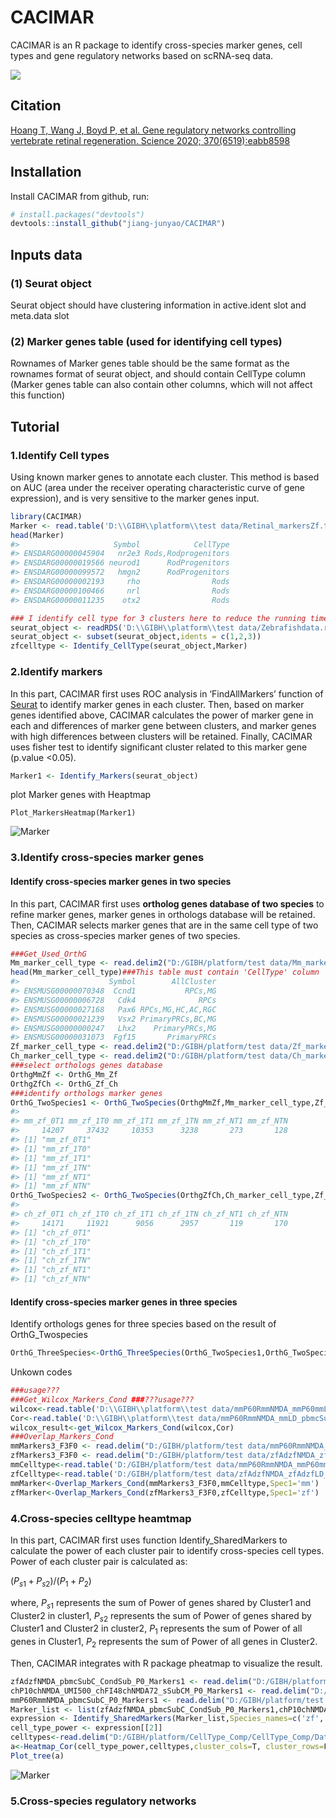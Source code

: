 
<!-- README.md is generated from README.Rmd. Please edit that file -->

# CACIMAR

<!-- badges: start -->
<!-- badges: end -->

CACIMAR is an R package to identify cross-species marker genes, cell
types and gene regulatory networks based on scRNA-seq data.

![](Readme%20figure/Workflow.png)

## Citation

[Hoang T, Wang J, Boyd P, et al. Gene regulatory networks controlling
vertebrate retinal regeneration. Science 2020;
370(6519):eabb8598](https://www.science.org/doi/10.1126/science.abb8598)

## Installation

Install CACIMAR from github, run:

``` r
# install.packages("devtools")
devtools::install_github("jiang-junyao/CACIMAR")
```

## Inputs data

### (1) Seurat object

Seurat object should have clustering information in active.ident slot
and meta.data slot

### (2) Marker genes table (used for identifying cell types)

Rownames of Marker genes table should be the same format as the rownames
format of seurat object, and should contain CellType column (Marker
genes table can also contain other columns, which will not affect this
function)

## Tutorial

### 1.Identify Cell types

Using known marker genes to annotate each cluster. This method is based
on AUC (area under the receiver operating characteristic curve of gene
expression), and is very sensitive to the marker genes input.

``` r
library(CACIMAR)
Marker <- read.table('D:\\GIBH\\platform\\test data/Retinal_markersZf.txt',header = T)
head(Marker)
#>                     Symbol            CellType
#> ENSDARG00000045904   nr2e3 Rods,Rodprogenitors
#> ENSDARG00000019566 neurod1      RodProgenitors
#> ENSDARG00000099572   hmgn2      RodProgenitors
#> ENSDARG00000002193     rho                Rods
#> ENSDARG00000100466     nrl                Rods
#> ENSDARG00000011235    otx2                Rods
```

``` r
### I identify cell type for 3 clusters here to reduce the running time
seurat_object <- readRDS('D:\\GIBH\\platform\\test data/Zebrafishdata.rds')
seurat_object <- subset(seurat_object,idents = c(1,2,3))
zfcelltype <- Identify_CellType(seurat_object,Marker)
```

### 2.Identify markers

In this part, CACIMAR first uses ROC analysis in ‘FindAllMarkers’
function of
[Seurat](https://satijalab.org/seurat/articles/get_started.html) to
identify marker genes in each cluster. Then, based on marker genes
identified above, CACIMAR calculates the power of marker gene in each
and differences of marker gene between clusters, and marker genes with
high differences between clusters will be retained. Finally, CACIMAR
uses fisher test to identify significant cluster related to this marker
gene (p.value &lt;0.05).

``` r
Marker1 <- Identify_Markers(seurat_object)
```

plot Marker genes with Heaptmap

    Plot_MarkersHeatmap(Marker1)

![Marker](Readme%20figure/Marker_pheatmap.png)

### 3.Identify cross-species marker genes

#### Identify cross-species marker genes in two species

In this part, CACIMAR first uses **ortholog genes database of two
species** to refine marker genes, marker genes in orthologs database
will be retained. Then, CACIMAR selects marker genes that are in the
same cell type of two species as cross-species marker genes of two
species.

``` r
###Get_Used_OrthG
Mm_marker_cell_type <- read.delim2("D:/GIBH/platform/test data/Mm_marker_cell_type.txt")
head(Mm_marker_cell_type)###This table must contain 'CellType' column
#>                    Symbol        AllCluster
#> ENSMUSG00000070348  Ccnd1           RPCs,MG
#> ENSMUSG00000006728   Cdk4              RPCs
#> ENSMUSG00000027168   Pax6 RPCs,MG,HC,AC,RGC
#> ENSMUSG00000021239   Vsx2 PrimaryPRCs,BC,MG
#> ENSMUSG00000000247   Lhx2    PrimaryPRCs,MG
#> ENSMUSG00000031073  Fgf15       PrimaryPRCs
Zf_marker_cell_type <- read.delim2("D:/GIBH/platform/test data/Zf_marker_cell_type.txt")
Ch_marker_cell_type <- read.delim2("D:/GIBH/platform/test data/Ch_marker_cell_type.txt")
###select orthologs genes database
OrthgMmZf <- OrthG_Mm_Zf
OrthgZfCh <- OrthG_Zf_Ch
###identify orthologs marker genes
OrthG_TwoSpecies1 <- OrthG_TwoSpecies(OrthgMmZf,Mm_marker_cell_type,Zf_marker_cell_type,Species_name1 = 'mm',Species_name2 = 'zf')
#> 
#> mm_zf_0T1 mm_zf_1T0 mm_zf_1T1 mm_zf_1TN mm_zf_NT1 mm_zf_NTN 
#>     14207     37432     10353      3238       273       128 
#> [1] "mm_zf_0T1"
#> [1] "mm_zf_1T0"
#> [1] "mm_zf_1T1"
#> [1] "mm_zf_1TN"
#> [1] "mm_zf_NT1"
#> [1] "mm_zf_NTN"
OrthG_TwoSpecies2 <- OrthG_TwoSpecies(OrthgZfCh,Ch_marker_cell_type,Zf_marker_cell_type,Species_name1 = 'ch',Species_name2 = 'zf')
#> 
#> ch_zf_0T1 ch_zf_1T0 ch_zf_1T1 ch_zf_1TN ch_zf_NT1 ch_zf_NTN 
#>     14171     11921      9056      2957       119       170 
#> [1] "ch_zf_0T1"
#> [1] "ch_zf_1T0"
#> [1] "ch_zf_1T1"
#> [1] "ch_zf_1TN"
#> [1] "ch_zf_NT1"
#> [1] "ch_zf_NTN"
```

#### Identify cross-species marker genes in three species

Identify orthologs genes for three species based on the result of
OrthG\_Twospecies

``` r
OrthG_ThreeSpecies<-OrthG_ThreeSpecies(OrthG_TwoSpecies1,OrthG_TwoSpecies2,c('mm','zf','zf','ch'))
```

Unkown codes

``` r
###usage???
###Get_Wilcox_Markers_Cond ###???usage???
wilcox<-read.table('D:\\GIBH\\platform\\test data/mmP60RmmNMDA_mmP60mmLD_wilcoxMG_MarkerGenes.txt')
Cor<-read.table('D:\\GIBH\\platform\\test data/mmP60RmmNMDA_mmLD_pbmcSubC_MG_Bin50_R5_GeneCor.txt',header = T)
wilcox_result<-get_Wilcox_Markers_Cond(wilcox,Cor)
###Overlap_Markers_Cond
mmMarkers3_F3F0 <- read.delim("D:/GIBH/platform/test data/mmP60RmmNMDA_mmP60mmLD_P03_Markers3_F3F0.txt")
zfMarkers3_F3F0 <- read.delim("D:/GIBH/platform/test data/zfAdzfNMDA_zfAdzfLD_zfAdzfTR_P03_Markers3_F3F0.txt")
mmCelltype<-read.table('D:/GIBH/platform/test data/mmP60RmmNMDA_mmP60mmLD_Cell_Types.txt',header = T)
zfCelltype<-read.table('D:/GIBH/platform/test data/zfAdzfNMDA_zfAdzfLD_zfAdzfTR_Cell_Types.txt',header = T)
mmMarker<-Overlap_Markers_Cond(mmMarkers3_F3F0,mmCelltype,Spec1='mm')
zfMarker<-Overlap_Markers_Cond(zfMarkers3_F3F0,zfCelltype,Spec1='zf')
```

### 4.Cross-species celltype heamtmap

In this part, CACIMAR first uses function Identify\_SharedMarkers to
calculate the power of each cluster pair to identify cross-species cell
types. Power of each cluster pair is calculated as:

(*P*<sub>*s*1</sub> + *P*<sub>*s*2</sub>)/(*P*<sub>1</sub> + *P*<sub>2</sub>)

where, *P*<sub>*s*1</sub> represents the sum of Power of genes shared by
Cluster1 and Cluster2 in cluster1, *P*<sub>*s*2</sub> represents the sum
of Power of genes shared by Cluster1 and Cluster2 in cluster2,
*P*<sub>1</sub> represents the sum of Power of all genes in Cluster1,
*P*<sub>2</sub> represents the sum of Power of all genes in Cluster2.

Then, CACIMAR integrates with R package pheatmap to visualize the
result.

``` r
zfAdzfNMDA_pbmcSubC_CondSub_P0_Markers1 <- read.delim("D:/GIBH/platform/test data/cell type/zfAdzfNMDA_pbmcSubC_CondSub_P0_Markers1.txt")
chP10chNMDA_UMI500_chFI48chNMDA72_sSubCM_P0_Markers1 <- read.delim("D:/GIBH/platform/test data/cell type/chP10chNMDA_UMI500_chFI48chNMDA72_sSubCM_P0_Markers1.txt")
mmP60RmmNMDA_pbmcSubC_P0_Markers1 <- read.delim("D:/GIBH/platform/test data/cell type/mmP60RmmNMDA_pbmcSubC_P0_Markers1.txt")
Marker_list <- list(zfAdzfNMDA_pbmcSubC_CondSub_P0_Markers1,chP10chNMDA_UMI500_chFI48chNMDA72_sSubCM_P0_Markers1,mmP60RmmNMDA_pbmcSubC_P0_Markers1)
expression <- Identify_SharedMarkers(Marker_list,Species_names=c('zf','ch','mm'))
cell_type_power <- expression[[2]]
celltypes<-read.delim("D:/GIBH/platform/CellType_Comp/CellType_Comp/Data/mmP60RmmNMDA_chP10chNMDA_zfAdzfNMDA_Cell_Types.txt")
a<-Heatmap_Cor(cell_type_power,celltypes,cluster_cols=T, cluster_rows=F)
Plot_tree(a)
```

![Marker](Readme%20figure/Cell_type.png)

### 5.Cross-species regulatory networks
